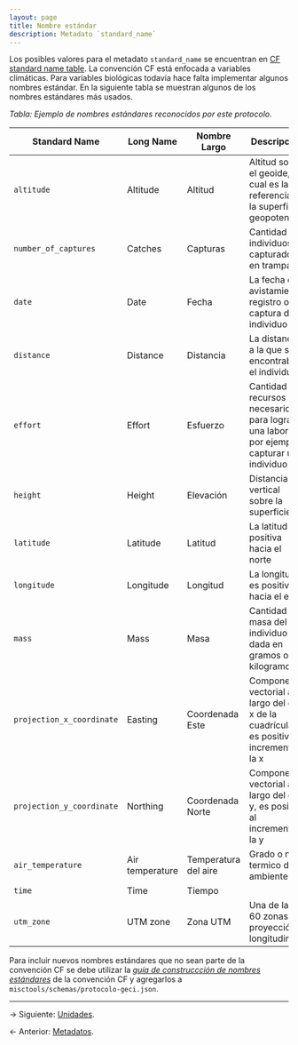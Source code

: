 ```yaml
---
layout: page
title: Nombre estándar
description: Metadato `standard_name`
---
```


Los posibles valores para el metadato `standard_name` se encuentran en [CF standard name
table](http://cfconventions.org/Data/cf-standard-names/current/build/cf-standard-name-table.html).
La convención CF está enfocada a variables climáticas. Para variables biológicas todavía hace falta
implementar algunos nombres estándar. En la siguiente tabla se muestran algunos de los nombres
estándares más usados.

_Tabla: Ejemplo de nombres estándares reconocidos por este protocolo._

Standard Name       | Long Name   | Nombre Largo         | Descripción
--------------------------|-----------------|----------------------|--------------------------------------------------------------------
`altitude`                | Altitude        | Altitud              | Altitud sobre el geoide, la cual es la referencia de la superficie geopotencial
`number_of_captures`                 | Catches         | Capturas             | Cantidad de individuos capturados en trampas
`date`                    | Date            | Fecha                | La fecha de avistamiento, registro o captura del individuo
`distance`                | Distance        | Distancia            | La distancia a la que se encontraba el individuo
`effort`                  | Effort          | Esfuerzo             | Cantidad de recursos necesarios para lograr una labor, por ejemplo: capturar un individuo
`height`                  | Height          | Elevación            | Distancia vertical sobre la superficie
`latitude`                | Latitude        | Latitud              | La latitud es positiva hacia el norte
`longitude`               | Longitude       | Longitud             | La longitud es positiva hacia el este
`mass`                    | Mass            | Masa                 | Cantidad de masa del individuo dada en gramos o kilogramos
`projection_x_coordinate` | Easting         | Coordenada Este      | Componente vectorial a lo largo del eje x de la cuadrícula, es positiva al incrementar la x
`projection_y_coordinate` | Northing        | Coordenada Norte     | Componente vectorial a lo largo del eje y, es positiva al incrementar la y
`air_temperature`         | Air temperature | Temperatura del aire | Grado o nivel termico del ambiente
`time`                    | Time            | Tiempo               | &nbsp;
`utm_zone`                | UTM zone        | Zona UTM             | Una de las 60 zonas de proyección longitudinal.

Para incluir nuevos nombres estándares que no sean parte de la convención CF se debe utilizar la
[_guía de construccción de nombres
estándares_](http://cfconventions.org/Data/cf-standard-names/docs/guidelines.html) de la convención
CF y agregarlos a `misctools/schemas/protocolo-geci.json`.

---

&rarr; Siguiente: [Unidades](units.html).

&larr; Anterior: [Metadatos](metadatos.html).
